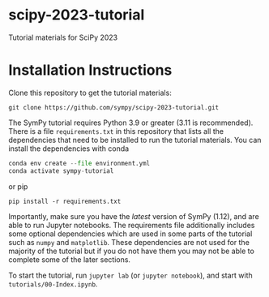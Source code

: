 # scipy-2023-tutorial

Tutorial materials for SciPy 2023


# Installation Instructions

Clone this repository to get the tutorial materials:

```
git clone https://github.com/sympy/scipy-2023-tutorial.git
```

The SymPy tutorial requires Python 3.9 or greater (3.11 is recommended). There
is a file `requirements.txt` in this repository that lists all the
dependencies that need to be installed to run the tutorial materials. You can
install the dependencies with conda

```py
conda env create --file environment.yml
conda activate sympy-tutorial
```

or pip

```
pip install -r requirements.txt
```

Importantly, make sure you have the *latest* version of SymPy (1.12), and are
able to run Jupyter notebooks. The requirements file additionally includes
some optional dependencies which are used in some parts of the tutorial such
as `numpy` and `matplotlib`. These dependencies are not used for the majority
of the tutorial but if you do not have them you may not be able to complete
some of the later sections.

To start the tutorial, run `jupyter lab` (or `jupyter notebook`), and start
with `tutorials/00-Index.ipynb`.
